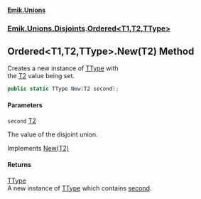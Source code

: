 #### [Emik.Unions](index.md 'index')
### [Emik.Unions.Disjoints](Emik.Unions.Disjoints.md 'Emik.Unions.Disjoints').[Ordered&lt;T1,T2,TType&gt;](Ordered{T1,T2,TType}.md 'Emik.Unions.Disjoints.Ordered<T1,T2,TType>')

## Ordered<T1,T2,TType>.New(T2) Method

Creates a new instance of [TType](Ordered{T1,T2,TType}.md#Emik.Unions.Disjoints.Ordered_T1,T2,TType_.TType 'Emik.Unions.Disjoints.Ordered<T1,T2,TType>.TType') with  
the [T2](Ordered{T1,T2,TType}.md#Emik.Unions.Disjoints.Ordered_T1,T2,TType_.T2 'Emik.Unions.Disjoints.Ordered<T1,T2,TType>.T2') value being set.

```csharp
public static TType New(T2 second);
```
#### Parameters

<a name='Emik.Unions.Disjoints.Ordered_T1,T2,TType_.New(T2).second'></a>

`second` [T2](Ordered{T1,T2,TType}.md#Emik.Unions.Disjoints.Ordered_T1,T2,TType_.T2 'Emik.Unions.Disjoints.Ordered<T1,T2,TType>.T2')

The value of the disjoint union.

Implements [New(T2)](IFactories{T1,T2,TType}.New(T2).md 'Emik.Unions.Disjoints.IFactories<T1,T2,TType>.New(T2)')

#### Returns
[TType](Ordered{T1,T2,TType}.md#Emik.Unions.Disjoints.Ordered_T1,T2,TType_.TType 'Emik.Unions.Disjoints.Ordered<T1,T2,TType>.TType')  
A new instance of [TType](Ordered{T1,T2,TType}.md#Emik.Unions.Disjoints.Ordered_T1,T2,TType_.TType 'Emik.Unions.Disjoints.Ordered<T1,T2,TType>.TType') which contains [second](Ordered{T1,T2,TType}.New(T2).md#Emik.Unions.Disjoints.Ordered_T1,T2,TType_.New(T2).second 'Emik.Unions.Disjoints.Ordered<T1,T2,TType>.New(T2).second').